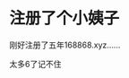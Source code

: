 # 注册了个小姨子


刚好注册了五年168868.xyz……

太多6了记不住<img src="static/image/smiley/default/lol.gif" smilieid="12" border="0" alt="" />
